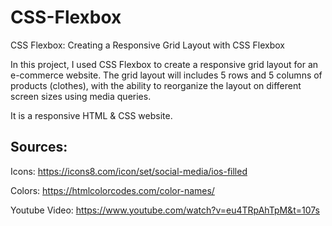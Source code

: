 # CSS-Flexbox
CSS Flexbox: Creating a Responsive Grid Layout with CSS Flexbox

In this project, I used CSS Flexbox to create a responsive grid layout for an e-commerce website. The grid layout will includes 5 rows and 5 columns of products (clothes), with the ability to reorganize the layout on different screen sizes using media queries.

It is a responsive HTML & CSS website.


## Sources:
Icons: https://icons8.com/icon/set/social-media/ios-filled

Colors: https://htmlcolorcodes.com/color-names/

Youtube Video: https://www.youtube.com/watch?v=eu4TRpAhTpM&t=107s
